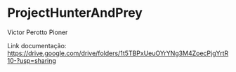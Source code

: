 # ProjectHunterAndPrey

Victor Perotto Pioner

Link documentação:
https://drive.google.com/drive/folders/1t5TBPxUeuOYrYNg3M4ZoecPjgYrtR10-?usp=sharing
